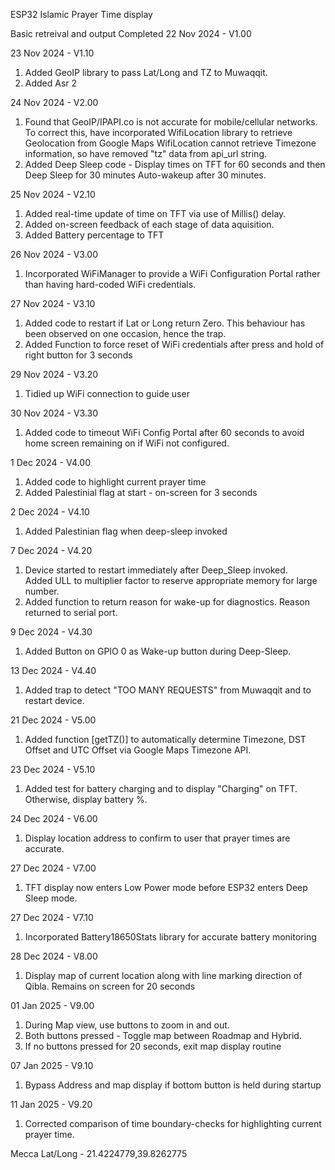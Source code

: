ESP32 Islamic Prayer Time display

Basic retreival and output Completed 22 Nov 2024 - V1.00

23 Nov 2024 - V1.10
1. Added GeoIP library to pass Lat/Long and TZ to Muwaqqit.
2. Added Asr 2

24 Nov 2024 - V2.00
1. Found that GeoIP/IPAPI.co is not accurate for mobile/cellular networks.
To correct this, have incorporated WifiLocation library to retrieve Geolocation from Google Maps
WifiLocation cannot retrieve Timezone information, so have removed "tz" data from api_url string.
2. Added Deep Sleep code - Display times on TFT for 60 seconds and then Deep Sleep for 30 minutes
Auto-wakeup after 30 minutes.

25 Nov 2024 - V2.10
1. Added real-time update of time on TFT via use of Millis() delay.
2. Added on-screen feedback of each stage of data aquisition.
3. Added Battery percentage to TFT

26 Nov 2024 - V3.00
1. Incorporated WiFiManager to provide a WiFi Configuration Portal rather than
   having hard-coded WiFi credentials.

27 Nov 2024 - V3.10
1. Added code to restart if Lat or Long return Zero.
   This behaviour has been observed on one occasion, hence the trap.
2. Added Function to force reset of WiFi credentials
   after press and hold of right button for 3 seconds

29 Nov 2024 - V3.20
1. Tidied up WiFi connection to guide user

30 Nov 2024 - V3.30
1. Added code to timeout WiFi Config Portal after 60 seconds to avoid home screen
   remaining on if WiFi not configured.

1 Dec 2024 - V4.00
1. Added code to highlight current prayer time
2. Added Palestinial flag at start - on-screen for 3 seconds

2 Dec 2024 - V4.10
1. Added Palestinian flag when deep-sleep invoked

7 Dec 2024 - V4.20
1. Device started to restart immediately after Deep_Sleep invoked.  
   Added ULL to multiplier factor to reserve appropriate memory for large number.
2. Added function to return reason for wake-up for diagnostics.
   Reason returned to serial port.

9 Dec 2024 - V4.30
1. Added Button on GPIO 0 as Wake-up button during Deep-Sleep.

13 Dec 2024 - V4.40 
1. Added trap to detect "TOO MANY REQUESTS" from Muwaqqit and to restart device.

21 Dec 2024 - V5.00
1. Added function [getTZ()] to automatically determine Timezone, DST Offset and UTC Offset via Google Maps Timezone API.

23 Dec 2024 - V5.10
1. Added test for battery charging and to display "Charging" on TFT.  Otherwise, display battery %.

24 Dec 2024 - V6.00
1. Display location address to confirm to user that prayer times are accurate.

27 Dec 2024 - V7.00
1. TFT display now enters Low Power mode before ESP32 enters Deep Sleep mode.

27 Dec 2024 - V7.10
1. Incorporated Battery18650Stats library for accurate battery monitoring

28 Dec 2024 - V8.00
1. Display map of current location along with line marking direction of Qibla.  Remains on screen for 20 seconds 

01 Jan 2025 - V9.00
1. During Map view, use buttons to zoom in and out. 
2. Both buttons pressed - Toggle map between Roadmap and Hybrid.
3. If no buttons pressed for 20 seconds, exit map display routine

07 Jan 2025 - V9.10
1. Bypass Address and map display if bottom button is held during startup

11 Jan 2025 - V9.20
1. Corrected comparison of time boundary-checks for highlighting current prayer time.

Mecca Lat/Long - 21.4224779,39.8262775
